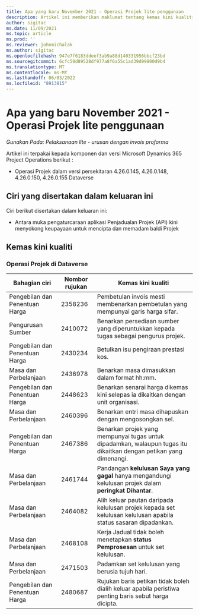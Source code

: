 ```yaml
---
title: Apa yang baru November 2021 - Operasi Projek lite penggunaan
description: Artikel ini memberikan maklumat tentang kemas kini kualiti yang tersedia dalam keluaran November 2021 penggunaan Project Operations lite.
author: sigitac
ms.date: 11/09/2021
ms.topic: article
ms.prod: ''
ms.reviewer: johnmichalak
ms.author: sigitac
ms.openlocfilehash: 947e7f6183ddeef3ab9a88d140331956bbcf23bd
ms.sourcegitcommit: 6cfc50d89528df977a8f6a55c1ad39d99800d9b4
ms.translationtype: MT
ms.contentlocale: ms-MY
ms.lasthandoff: 06/03/2022
ms.locfileid: "8913815"
---
```

# <a name="whats-new-november-2021---project-operations-lite-deployment"></a>Apa yang baru November 2021 - Operasi Projek lite penggunaan

_Gunakan Pada: Pelaksanaan lite - urusan dengan invois proforma_

Artikel ini terpakai kepada komponen dan versi Microsoft Dynamics 365 Project Operations berikut :

- Operasi Projek dalam versi persekitaran 4.26.0.145, 4.26.0.148, 4.26.0.150, 4.26.0.155 Dataverse
  
## <a name="features-included-in-this-release"></a>Ciri yang disertakan dalam keluaran ini

Ciri berikut disertakan dalam keluaran ini:

- Antara muka pengaturcaraan aplikasi Penjadualan Projek (API) kini menyokong keupayaan untuk mencipta dan memadam baldi Projek

## <a name="quality-updates"></a>Kemas kini kualiti

### <a name="project-operations-in-dataverse"></a>Operasi Projek di Dataverse

| Bahagian ciri | Nombor rujukan | Kemas kini kualiti |
| --- | --- | --- |
| Pengebilan dan Penentuan Harga | 2358236 | Pembetulan invois mesti membenarkan pembetulan yang mempunyai garis harga sifar. |
| Pengurusan Sumber | 2410072 | Benarkan persediaan sumber yang diperuntukkan kepada tugas sebagai pengurus projek. |
| Pengebilan dan Penentuan Harga | 2430234 | Betulkan isu pengiraan prestasi kos. |
| Masa dan Perbelanjaan | 2436978 | Benarkan masa dimasukkan dalam format hh:mm. |
| Pengebilan dan Penentuan Harga | 2448623 | Benarkan senarai harga dikemas kini selepas ia dikaitkan dengan unit organisasi. |
| Masa dan Perbelanjaan | 2460396 | Benarkan entri masa dihapuskan dengan mengosongkan sel. |
| Pengebilan dan Penentuan Harga | 2467386 | Benarkan projek yang mempunyai tugas untuk dipadamkan, walaupun tugas itu dikaitkan dengan petikan yang dimenangi. |
| Masa dan Perbelanjaan | 2461744 | Pandangan **kelulusan Saya yang gagal** hanya mengandungi kelulusan projek dalam **peringkat Dihantar**. |
| Masa dan Perbelanjaan | 2464082 | Alih keluar pautan daripada kelulusan projek kepada set kelulusan kelulusan apabila status sasaran dipadankan. |
| Masa dan Perbelanjaan | 2468108 | Kerja Jadual tidak boleh menetapkan **status Pemprosesan** untuk set kelulusan. |
| Masa dan Perbelanjaan | 2471503 | Padamkan set kelulusan yang berusia tujuh hari. |
| Pengebilan dan Penentuan Harga | 2480687 | Rujukan baris petikan tidak boleh dialih keluar apabila peristiwa penting baris sebut harga dicipta. |
